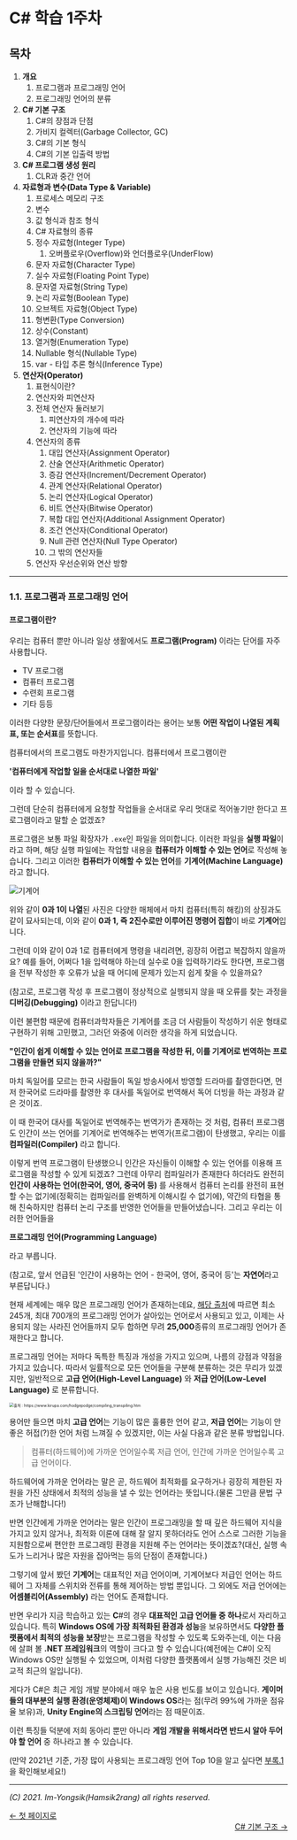 # C# 학습 1주차

## 목차

1.  **개요**
    1.  프로그램과 프로그래밍 언어
    2.  프로그래밍 언어의 분류
2.  **C# 기본 구조**
    1.  C#의 장점과 단점
    2.  가비지 컬렉터(Garbage Collector, GC)
    3.  C#의 기본 형식
    4.  C#의 기본 입출력 방법
3.  **C# 프로그램 생성 원리**
    1.  CLR과 중간 언어
4.  **자료형과 변수(Data Type & Variable)**
    1.  프로세스 메모리 구조
    2.  변수
    3.  값 형식과 참조 형식
    4.  C# 자료형의 종류
    5.  정수 자료형(Integer Type)
        1.  오버플로우(Overflow)와 언더플로우(UnderFlow)
    6.  문자 자료형(Character Type)
    7.  실수 자료형(Floating Point Type)
    8.  문자열 자료형(String Type)
    9.  논리 자료형(Boolean Type)
    10.  오브젝트 자료형(Object Type)
    11.  형변환(Type Conversion)
    12.  상수(Constant)
    13.  열거형(Enumeration Type)
    14.  Nullable 형식(Nullable Type)
    15.  var - 타입 추론 형식(Inference Type)
5.  **연산자(Operator)**
    1.  표현식이란?
    2.  연산자와 피연산자
    3.  전체 연산자 둘러보기
        1.  피연산자의 개수에 따라
        2.  연산자의 기능에 따라
    4.  연산자의 종류
        1.  대입 연산자(Assignment Operator)
        2.  산술 연산자(Arithmetic Operator)
        3.  증감 연산자(Increment/Decrement Operator)
        4.  관계 연산자(Relational Operator)
        5.  논리 연산자(Logical Operator)
        6.  비트 연산자(Bitwise Operator)
        7.  복합 대입 연산자(Additional Assignment Operator)
        8.  조건 연산자(Conditional Operator)
        9.  Null 관련 연산자(Null Type Operator)
        10.  그 밖의 연산자들
    5.  연산자 우선순위와 연산 방향

----

### 1.1. 프로그램과 프로그래밍 언어

#### 프로그램이란?

  우리는 컴퓨터 뿐만 아니라 일상 생활에서도 **프로그램(Program)** 이라는 단어를 자주 사용합니다.

*   TV 프로그램
*   컴퓨터 프로그램
*   수련회 프로그램
*   기타 등등

이러한 다양한 문장/단어들에서 프로그램이라는 용어는 보통 **어떤 작업이 나열된 계획표, 또는 순서표**를 뜻합니다.

컴퓨터에서의 프로그램도 마찬가지입니다. 컴퓨터에서 프로그램이란



**'컴퓨터에게 작업할 일을 순서대로 나열한 파일'**



이라 할 수 있습니다.

그런데 단순히 컴퓨터에게 요청할 작업들을 순서대로 우리 멋대로 적어놓기만 한다고 프로그램이라고 말할 순 없겠죠?

프로그램은 보통 파일 확장자가 `.exe`인 파일을 의미합니다. 이러한 파일을 **실행 파일**이라고 하며, 해당 실행 파일에는 작업할 내용을 **컴퓨터가 이해할 수 있는 언어**로 작성해 놓습니다. 그리고 이러한 **컴퓨터가 이해할 수 있는 언어**를 **기계어(Machine Language)** 라고 합니다.

![기계어](../Images/machine_language.jpg)

위와 같이 **0과 1이 나열**된 사진은 다양한 매체에서 마치 컴퓨터(특히 해킹)의 상징과도 같이 묘사되는데, 이와 같이 **0과 1, 즉 2진수로만 이루어진 명령어 집합**이 바로 **기계어**입니다.

그런데 이와 같이 0과 1로 컴퓨터에게 명령을 내리려면, 굉장히 어렵고 복잡하지 않을까요? 예를 들어, 어쩌다 1을 입력해야 하는데 실수로 0을 입력하기라도 한다면, 프로그램을 전부 작성한 후 오류가 났을 때 어디에 문제가 있는지 쉽게 찾을 수 있을까요?

(참고로, 프로그램 작성 후 프로그램이 정상적으로 실행되지 않을 때 오류를 찾는 과정을 **디버깅(Debugging)** 이라고 한답니다!)

이런 불편함 때문에 컴퓨터과학자들은 기계어를 조금 더 사람들이 작성하기 쉬운 형태로 구현하기 위해 고민했고, 그러던 와중에 이러한 생각을 하게 되었습니다.



**"인간이 쉽게 이해할 수 있는 언어로 프로그램을 작성한 뒤, 이를 기계어로 번역하는 프로그램을 만들면 되지 않을까?"**



마치 독일어를 모르는 한국 사람들이 독일 방송사에서 방영할 드라마를 촬영한다면, 먼저 한국어로 드라마를 촬영한 후 대사를 독일어로 번역해서 독어 더빙을 하는 과정과 같은 것이죠.

이 때 한국어 대사를 독일어로 번역해주는 번역가가 존재하는 것 처럼, 컴퓨터 프로그램도 인간이 쓰는 언어를 기계어로 번역해주는 번역가(프로그램)이 탄생했고, 우리는 이를 **컴파일러(Compiler)** 라고 합니다.

이렇게 번역 프로그램이 탄생했으니 인간은 자신들이 이해할 수 있는 언어를 이용해 프로그램을 작성할 수 있게 되겠죠? 그런데 아무리 컴파일러가 존재한다 하더라도 완전히 **인간이 사용하는 언어(한국어, 영어, 중국어 등)** 를 사용해서 컴퓨터 논리를 완전히 표현할 수는 없기에(정확히는 컴파일러를 완벽하게 이해시킬 수 없기에), 약간의 타협을 통해 친숙하지만 컴퓨터 논리 구조를 반영한 언어들을 만들어냈습니다. 그리고 우리는 이러한 언어들을 

**프로그래밍 언어(Programming Language)** 

라고 부릅니다.

(참고로, 앞서 언급된 '인간이 사용하는 언어 - 한국어, 영어, 중국어 등'는 **자연어**라고 부른답니다.)



현재 세계에는 매우 많은 프로그래밍 언어가 존재하는데요, [해당 출처](https://careerkarma.com/blog/how-many-coding-languages-are-there/)에 따르면 최소 245개, 최대 700개의 프로그래밍 언어가 살아있는 언어로서 사용되고 있고, 이제는 사용되지 않는 사라진 언어들까지 모두 합하면 무려 **25,000**종류의 프로그래밍 언어가 존재한다고 합니다.

프로그래밍 언어는 저마다 독특한 특징과 개성을 가지고 있으며, 나름의 강점과 약점을 가지고 있습니다. 따라서 일률적으로 모든 언어들을 구분해 분류하는 것은 무리가 있겠지만, 일반적으로 **고급 언어(High-Level Language)** 와 **저급 언어(Low-Level Language)** 로 분류합니다.

<img src="../Images/sort_of_programming_languages.png" alt="출처 : https://www.kirupa.com/hodgepodge/compiling_transpiling.htm" style="zoom:50%;" />

용어만 들으면 마치 **고급 언어**는 기능이 많은 훌륭한 언어 같고, **저급 언어**는 기능이 안 좋은 허접(?)한 언어 처럼 느껴질 수 있겠지만, 이는 사실 다음과 같은 분류 방법입니다.

>   컴퓨터(하드웨어)에 가까운 언어일수록 저급 언어, 인간에 가까운 언어일수록 고급 언어이다.

하드웨어에 가까운 언어라는 말은 곧, 하드웨어 최적화를 요구하거나 굉장히 제한된 자원을 가진 상태에서 최적의 성능을 낼 수 있는 언어라는 뜻입니다.(물론 그만큼 문법 구조가 난해합니다!)

반면 인간에게 가까운 언어라는 말은 인간이 프로그래밍을 할 때 깊은 하드웨어 지식을 가지고 있지 않거나, 최적화 이론에 대해 잘 알지 못하더라도 언어 스스로 그러한 기능을 지원함으로써 편안한 프로그래밍 환경을 지원해 주는 언어라는 뜻이겠죠?(대신, 실행 속도가 느리거나 많은 자원을 잡아먹는 등의 단점이 존재합니다.)

그렇기에 앞서 봤던 **기계어**는 대표적인 저급 언어이며, 기계어보다 저급인 언어는 하드웨어 그 자체를 스위치와 전류를 통해 제어하는 방법 뿐입니다. 그 외에도 저급 언어에는 **어셈블리어(Assembly)** 라는 언어도 존재합니다.

반면 우리가 지금 학습하고 있는 **C**#의 경우 **대표적인 고급 언어들 중 하나**로서 자리하고 있습니다. 특히 **Windows OS에 가장 최적화된 환경과 성능**을 보유하면서도 **다양한 플랫폼에서 최적의 성능을 보장**받는 프로그램을 작성할 수 있도록 도와주는데, 이는 다음에 살펴 볼 **.NET 프레임워크**의 역할이 크다고 할 수 있습니다(예전에는 C#이 오직 Windows OS만 실행될 수 있었으며, 이처럼 다양한 플랫폼에서 실행 가능해진 것은 비교적 최근의 일입니다).

게다가 C#은 최근 게임 개발 분야에서 매우 높은 사용 빈도를 보이고 있습니다. **게이머들의 대부분의 실행 환경(운영체제)이 Windows OS**라는 점(무려 99%에 가까운 점유율 보유)과, **Unity Engine의 스크립팅 언어**라는 점 때문이죠.

이런 특징들 덕분에 저희 동아리 뿐만 아니라 **게임 개발을 위해서라면 반드시 알아 두어야 할 언어** 중 하나라고 볼 수 있습니다.

(만약 2021년 기준, 가장 많이 사용되는 프로그래밍 언어 Top 10을 알고 싶다면 [부록.1](../../../C/1주차/Main_Text/7.부록.md)을 확인해보세요!)

----

*(C) 2021. Im-Yongsik(Hamsik2rang) all rights reserved.*

<div style="text-align:left"> <a href="../">← 첫 페이지로</a><div/>
<div style="text-align:right"> <a href="./2.C#_기본_구조.md">C# 기본 구조 →</a><div/>


